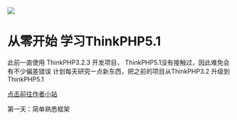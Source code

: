 ![](http://www.fakeruhe.com/Uploads/system/seo/2018-10-23/5bcf426ae096c.png) 

从零开始 学习ThinkPHP5.1  
===============
此前一直使用 ThinkPHP3.2.3 开发项目， ThinkPHP5.1没有接触过，因此难免会有不少偏差错误
计划每天研究一点新东西，把之前的项目从ThinkPHP3.2 升级到ThinkPHP5.1

[点击前往作者小站](http://www.fakeruhe.com)

第一天：简单熟悉框架